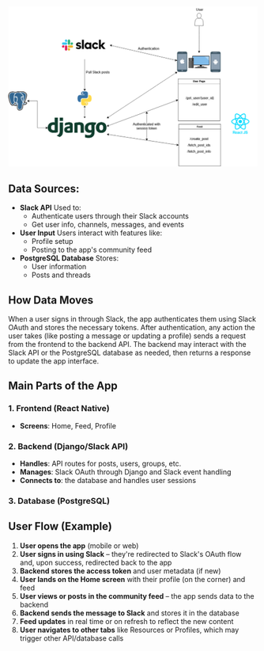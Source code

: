 ![image](architecture.png)

## Data Sources:
- **Slack API**
  Used to:
  - Authenticate users through their Slack accounts
  - Get user info, channels, messages, and events
- **User Input**
  Users interact with features like:
  - Profile setup
  - Posting to the app's community feed
- **PostgreSQL Database**
  Stores:
  - User information
  - Posts and threads
## How Data Moves
When a user signs in through Slack, the app authenticates them using Slack OAuth and stores the necessary tokens. After authentication, any action the user takes (like posting a message or updating a profile) sends a request from the frontend to the backend API. The backend may interact with the Slack API or the PostgreSQL database as needed, then returns a response to update the app interface.

## Main Parts of the App
### 1. Frontend (React Native)
- **Screens**: Home, Feed, Profile
### 2. Backend (Django/Slack API)
- **Handles**: API routes for posts, users, groups, etc.
- **Manages**: Slack OAuth through Django and Slack event handling
- **Connects to**: the database and handles user sessions
### 3. Database (PostgreSQL)

## User Flow (Example)
1. **User opens the app** (mobile or web)
2. **User signs in using Slack** – they're redirected to Slack's OAuth flow and, upon success, redirected back to the app
3. **Backend stores the access token** and user metadata (if new)
4. **User lands on the Home screen** with their profile (on the corner) and feed
5. **User views or posts in the community feed** – the app sends data to the backend
6. **Backend sends the message to Slack** and stores it in the database
7. **Feed updates** in real time or on refresh to reflect the new content
8. **User navigates to other tabs** like Resources or Profiles, which may trigger other API/database calls